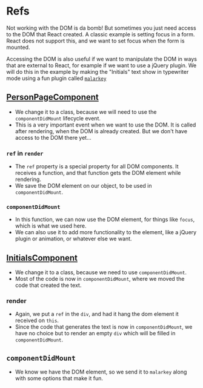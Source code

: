 # Refs

Not working with the DOM is da bomb! But sometimes you just need access to the DOM that React created.
A classic example is setting focus in a form. React does not support this, and we want to set focus when
the form is mounted.

Accessing the DOM is also useful if we want to manipulate the DOM in ways that are external to React,
for example if we want to use a jQuery plugin. We will do this in the example by making
the "Initials" text show in typewriter mode using a fun plugin called [`malarkey`](https://github.com/yuanqing/malarkey)

## [PersonPageComponent](src/components/PersonPageComponent.js)

* We change it to a class, because we will need to use the `componentDidMount` lifecycle event.
* This is a very important event when we want to use the DOM. It is called after rendering, when the DOM
  is already created. But we don't have access to the DOM there yet...

### `ref` in `render`

* The `ref` property is a special property for all DOM components.
  It receives a function, and that function gets the DOM element while rendering.
* We save the DOM element on our object, to be used in `componentDidMount`.

### `componentDidMount`

* In this function, we can now use the DOM element, for things like `focus`, which is what we used here.
* We can also use it to add more functionality to the element, like a jQuery plugin or animation, or whatever
  else we want.

## [InitialsComponent](src/components/InitialsComponent.js)

* We change it to a class, because we need to use `componentDidMount`.
* Most of the code is now in `componentDidMount`, where we moved the code that created
  the text.

### render

* Again, we put a `ref` in the `div`, and had it hang the dom element it received on `this`.
* Since the code that generates the text is now in `componentDidMount`, we have no choice
  but to render an empty `div` which will be filled in `componentDidMount`.

## `componentDidMount`

* We know we have the DOM element, so we send it to `malarkey` along with some options that make it fun.
